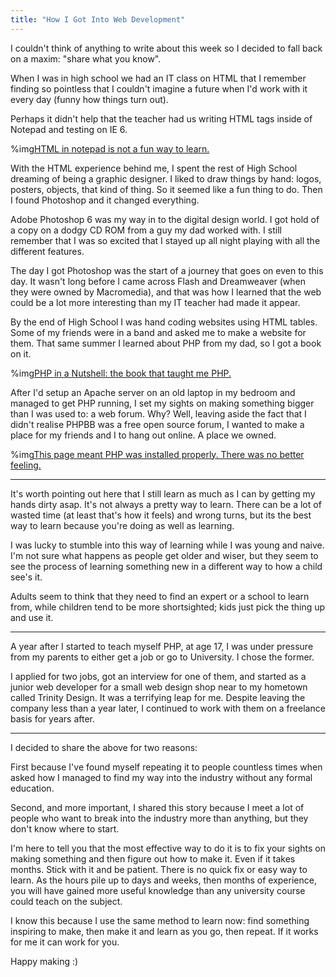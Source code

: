 ```yaml
---
title: "How I Got Into Web Development"
---
```


I couldn't think of anything to write about this week so I decided to fall back on a maxim: "share what you know".

When I was in high school we had an IT class on HTML that I remember finding so pointless that I couldn't imagine a future when I'd work with it every day (funny how things turn out).

Perhaps it didn't help that the teacher had us writing HTML tags inside of Notepad and testing on IE 6.

%img[HTML in notepad is not a fun way to learn.](https://a.nosaj.io/web-developer/notepad.jpg)

With the HTML experience behind me, I spent the rest of High School dreaming of being a graphic designer. I liked to draw things by hand: logos, posters, objects, that kind of thing. So it seemed like a fun thing to do. Then I found Photoshop and it changed everything.

Adobe Photoshop 6 was my way in to the digital design world. I got hold of a copy on a dodgy CD ROM from a guy my dad worked with. I still remember that I was so excited that I stayed up all night playing with all the different features. 

The day I got Photoshop was the start of a journey that goes on even to this day. It wasn't long before I came across Flash and Dreamweaver (when they were owned by Macromedia), and that was how I learned that the web could be a lot more interesting than my IT teacher had made it appear.

By the end of High School I was hand coding websites using HTML tables. Some of my friends were in a band and asked me to make a website for them. That same summer I learned about PHP from my dad, so I got a book on it.

%img[PHP in a Nutshell: the book that taught me PHP.](https://a.nosaj.io/php-nutshell.jpg/)

After I'd setup an Apache server on an old laptop in my bedroom and managed to get PHP running, I set my sights on making something bigger than I was used to: a web forum. Why? Well, leaving aside the fact that I didn't realise PHPBB was a free open source forum, I wanted to make a place for my friends and I to hang out online. A place we owned.

%img[This page meant PHP was installed properly. There was no better feeling.](https://a.nosaj.io/web-developer/phpinfo.jpg)

---

It's worth pointing out here that I still learn as much as I can by getting my hands dirty asap. It's not always a pretty way to learn. There can be a lot of wasted time (at least that's how it feels) and wrong turns, but its the best way to learn because you're doing as well as learning.

I was lucky to stumble into this way of learning while I was young and naive. I'm not sure what happens as people get older and wiser, but they seem to see the process of learning something new in a different way to how a child see's it. 

Adults seem to think that they need to find an expert or a school to learn from, while children tend to be more shortsighted; kids just pick the thing up and use it.

---

A year after I started to teach myself PHP, at age 17, I was under pressure from my parents to either get a job or go to University. I chose the former. 

I applied for two jobs, got an interview for one of them, and started as a junior web developer for a small web design shop near to my hometown called Trinity Design. It was a terrifying leap for me. Despite leaving the company less than a year later, I continued to work with them on a freelance basis for years after.

--- 

I decided to share the above for two reasons: 

First because I've found myself repeating it to people countless times when asked how I managed to find my way into the industry without any formal education.

Second, and more important, I shared this story because I meet a lot of people who want to break into the industry more than anything, but they don't know where to start. 

I'm here to tell you that the most effective way to do it is to fix your sights on making something and then figure out how to make it. Even if it takes months. Stick with it and be patient. There is no quick fix or easy way to learn. As the hours pile up to days and weeks, then months of experience, you will have gained more useful knowledge than any university course could teach on the subject. 

I know this because I use the same method to learn now: find something inspiring to make, then make it and learn as you go, then repeat. If it works for me it can work for you. 

Happy making :)